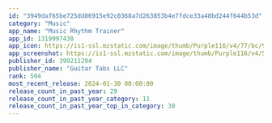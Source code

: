 ```yaml
---
id: "3949daf65be725dd86915e92c0368a7d263853b4e7fdce33a48bd244f644b53d"
category: "Music"
app_name: "Music Rhythm Trainer"
app_id: 1319997438
app_icon: https://is1-ssl.mzstatic.com/image/thumb/Purple116/v4/77/bc/9a/77bc9a77-4eac-167b-d989-31788f60edb6/AppIcon-0-1x_U007emarketing-0-7-0-85-220-0.png/1024x1024bb.png
app_screenshot: https://is1-ssl.mzstatic.com/image/thumb/Purple116/v4/5a/8c/84/5a8c8415-7dab-7845-2e73-21afe3e53556/eaacee9f-54eb-40e4-9953-75cabd2ad348_iPhone_11_Pro_Max-1.png/1242x2688bb.png
publisher_id: 399211294
publisher_name: "Guitar Tabs LLC"
rank: 504
most_recent_release: 2024-01-30 00:00:00
release_count_in_past_year: 29
release_count_in_past_year_category: 11
release_count_in_past_year_top_in_category: 30
---
```

